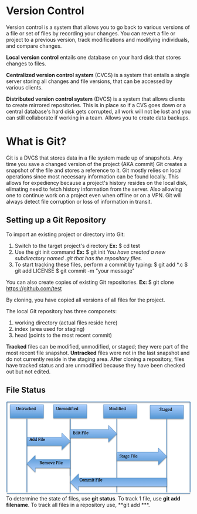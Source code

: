 # Version Control

Version control is a system that allows you to go back to various versions of a file or set of files by recording your changes. You can revert a file or project to a previous version, track modifications and modifying individuals, and compare changes. 

**Local version control** entails one database on your hard disk that stores changes to files.

**Centralized version control system** (CVCS) is a system that entails a single server storing all changes and file versions, that can be accessed by various clients.

**Distributed version control system** (DVCS) is a system that allows clients to create mirrored repositories. This is in place so if a CVS goes down or a central database's hard disk gets corrupted, all work will not be lost and you can still collaborate if working in a team. Allows you to create data backups.

# What is Git?

Git is a DVCS that stores data in a file system made up of snapshots. Any time you save a changed version of the project (AKA commit) Git creates a snapshot of the file and stores a reference to it. Git mostly relies on local operations since most necessary information can be found locally. This allows for expediency because a project's history resides on the local disk, elimating need to fetch history information from the server. Also allowing one to continue work on a project even when offline or on a VPN. Git will always detect file corruption or loss of information in transit.

## Setting up a Git Repository

To import an existing project or directory into Git:
1. Switch to the target project's directory
**Ex:** $ cd test
2. Use the git init command
**Ex:** $ git init
_You have created a new subdirectory named .git that has the repository files._
3. To start tracking these files, perform a commit by typing:
$ git add *.c
$ git add LICENSE
$ git commit -m "your message"

You can also create copies of existing Git repositories.
**Ex:** $ git clone https://github.com/test

By cloning, you have copied all versions of all files for the project.

The local Git repository has three componets:
1. working directory (actual files reside here)
2. index (area used for staging)
3. head (points to the most recent commit)

**Tracked** files can be modified, unmodified, or staged; they were part of the most recent file snapshot.
**Untracked** files were not in the last snapshot and do not currently reside in the staging area. After cloning a repository, files have tracked status and are unmodified because they have been checked out but not edited.
## File Status

![](https://github.com/connorrrrrrr/reading-notes/blob/main/lifecycleoffilestatus.png)
To determine the state of files, use **git status**. To track 1 file, use **git add filename**. To track all files in a repository use, **git add ***. 